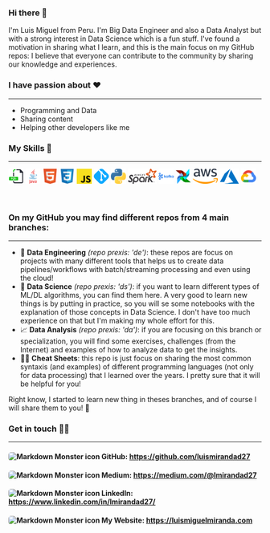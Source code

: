 ### Hi there 👋

I'm Luis Miguel from Peru. I'm Big Data Engineer and also a Data Analyst but with a strong interest in Data Science which is a fun stuff. I've found a motivation in sharing what I learn, and this is the main focus on my GitHub repos: I believe that everyone can contribute to the community by sharing our knowledge and experiences.

### I have passion about :heart: 
---
- Programming and Data
- Sharing content
- Helping other developers like me
&nbsp;
### My Skills :mechanical_arm:
---
<code><img height="30" alt="sql" src="assets/sql.svg"></code>
<code><img height="30" alt="java" src="assets/java.svg"></code>
<code><img height="30" alt="html" src="assets/html.svg"></code>
<code><img height="30" alt="css" src="assets/css.svg"></code>
<code><img height="30" alt="javascript" src="assets/javascript.svg"></code>
<code><img height="30" alt="git" src="assets/git.svg"></code>
<code><img height="30" alt="python" src="assets/python.svg"></code>
<code><img height="30" alt="spark" src="assets/apache-spark.svg"></code>
<code><img height="30" alt="kafka" src="assets/apache-kafka.svg"></code>
<code><img height="30" alt="airflow" src="assets/airflow.svg"></code>
<code><img height="30" alt="aws" src="assets/aws.svg"></code>
<code><img height="30" alt="azure" src="assets/azure.svg"></code>
<code><img height="30" alt="gcp" src="assets/googlecloud.svg"></code>



&nbsp;
### On my GitHub you may find different repos from 4 main branches:
---

- :hammer: **Data Engineering** *(repo prexis: 'de')*: these repos are focus on projects with many different tools that helps us to create data pipelines/workflows with batch/streaming processing and even using the cloud!
- :microscope: **Data Science** *(repo prexis: 'ds')*: if you want to learn different types of ML/DL algorithms, you can find them here. A very good to learn new things is by putting in practice, so you will se some notebooks with the explanation of those concepts in Data Science. I don't have too much experience on that but I'm making my whole effort for this.
- :chart_with_upwards_trend: **Data Analysis** *(repo prexis: 'da')*: if you are focusing on this branch or specialization, you will find some exercises, challenges (from the Internet) and examples of how to analyze data to get the insights.
- :man_technologist: **Cheat Sheets**: this repo is just focus on sharing the most common syntaxis (and examples) of different programming languages (not only for data processing) that I learned over the years. I pretty sure that it will be helpful for you!

Right know, I started to learn new thing in theses branches, and of course I will share them to you! :raised_hands:

### Get in touch :raising_hand_man:
---
#### <img src="https://cdn-icons-png.flaticon.com/512/2175/2175377.png" alt="Markdown Monster icon" style="height:20px;width:20px;border-radius:5px"/> GitHub: https://github.com/luismirandad27 
#### <img src="https://cdn-icons-png.flaticon.com/512/5968/5968933.png" alt="Markdown Monster icon" style="height:20px;width:20px;border-radius:5px"/> Medium: https://medium.com/@lmirandad27
#### <img src="https://cdn-icons-png.flaticon.com/512/145/145807.png" alt="Markdown Monster icon" style="height:20px;width:20px;border-radius:5px"/> LinkedIn: https://www.linkedin.com/in/lmirandad27/
#### <img src="https://cdn-icons-png.flaticon.com/512/1927/1927746.png" alt="Markdown Monster icon" style="height:20px;width:20px;border-radius:5px"/> My Website: https://luismiguelmiranda.com


<!--
**luismirandad27/luismirandad27** is a ✨ _special_ ✨ repository because its `README.md` (this file) appears on your GitHub profile.

Here are some ideas to get you started:

- 🔭 I’m currently working on ...
- 🌱 I’m currently learning ...
- 👯 I’m looking to collaborate on ...
- 🤔 I’m looking for help with ...
- 💬 Ask me about ...
- 📫 How to reach me: ...
- 😄 Pronouns: ...
- ⚡ Fun fact: ...
-->
